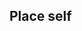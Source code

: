 ## Place self


<!-- <values.placeSelf> -->

<!-- </values.placeSelf> -->


<!-- <variants.placeSelf> -->

<!-- </variants.placeSelf> -->
